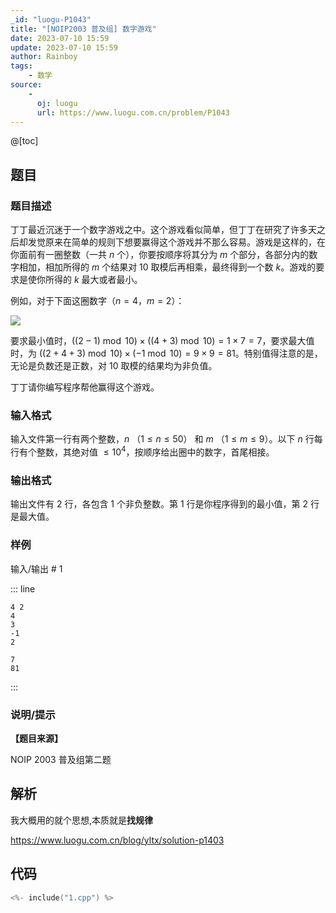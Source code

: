 ```yaml
---
_id: "luogu-P1043"
title: "[NOIP2003 普及组] 数字游戏"
date: 2023-07-10 15:59
update: 2023-07-10 15:59
author: Rainboy
tags:
    - 数学
source: 
    - 
      oj: luogu
      url: https://www.luogu.com.cn/problem/P1043
---
```


@[toc]

## 题目



### 题目描述

丁丁最近沉迷于一个数字游戏之中。这个游戏看似简单，但丁丁在研究了许多天之后却发觉原来在简单的规则下想要赢得这个游戏并不那么容易。游戏是这样的，在你面前有一圈整数（一共 $n$ 个），你要按顺序将其分为 $m$ 个部分，各部分内的数字相加，相加所得的 $m$ 个结果对 $10$ 取模后再相乘，最终得到一个数 $k$。游戏的要求是使你所得的 $k$ 最大或者最小。


例如，对于下面这圈数字（$n=4$，$m=2$）：

![](https://cdn.luogu.com.cn/upload/image_hosting/yxkhrxl6.png)

要求最小值时，$((2-1)\bmod10)\times ((4+3)\bmod10)=1\times 7=7$，要求最大值时，为 $((2+4+3)\bmod10)\times (-1\bmod10)=9\times 9=81$。特别值得注意的是，无论是负数还是正数，对 $10$ 取模的结果均为非负值。

丁丁请你编写程序帮他赢得这个游戏。




### 输入格式
输入文件第一行有两个整数，$n$ （$1\le n\le 50$） 和 $m$ （$1\le m\le 9$）。以下 $n$ 行每行有个整数，其绝对值 $\le10^4$，按顺序给出圈中的数字，首尾相接。



### 输出格式

输出文件有 $2$ 行，各包含 $1$ 个非负整数。第 $1$ 行是你程序得到的最小值，第 $2$ 行是最大值。



### 样例



输入/输出 # 1

::: line
```
4 2
4
3
-1
2

```

```
7
81

```
:::





### 说明/提示
**【题目来源】**

NOIP 2003 普及组第二题


## 解析

我大概用的就个思想,本质就是**找规律**

https://www.luogu.com.cn/blog/yltx/solution-p1403

## 代码

```c
<%- include("1.cpp") %>
```

